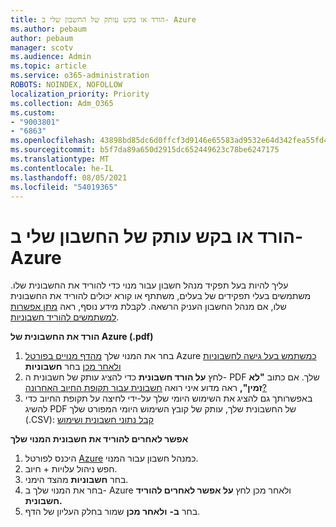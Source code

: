 ```yaml
---
title: הורד או בקש עותק של החשבון שלי ב- Azure
ms.author: pebaum
author: pebaum
manager: scotv
ms.audience: Admin
ms.topic: article
ms.service: o365-administration
ROBOTS: NOINDEX, NOFOLLOW
localization_priority: Priority
ms.collection: Adm_O365
ms.custom:
- "9003801"
- "6863"
ms.openlocfilehash: 43898bd85dc6d0ffcf3d9146e65583ad9532e64d342fea55fd48e055caf133a4
ms.sourcegitcommit: b5f7da89a650d2915dc652449623c78be6247175
ms.translationtype: MT
ms.contentlocale: he-IL
ms.lasthandoff: 08/05/2021
ms.locfileid: "54019365"
---
```

# <a name="download-or-request-a-copy-of-my-bill-in-azure"></a>הורד או בקש עותק של החשבון שלי ב- Azure

עליך להיות בעל תפקיד מנהל חשבון עבור מנוי כדי להוריד את החשבונית שלו. משתמשים בעלי תפקידים של בעלים, משתתף או קורא יכולים להוריד את החשבונית שלו, אם מנהל החשבון העניק הרשאה. לקבלת מידע נוסף, ראה [מתן אפשרות למשתמשים להוריד חשבוניות](https://docs.microsoft.com/azure/cost-management-billing/manage/manage-billing-access#opt-in).

**הורד את החשבונית של Azure (.pdf)**

1. בחר את המנוי שלך [מהדף מנויים בפורטל](https://portal.azure.com/#blade/Microsoft_Azure_Billing/SubscriptionsBlade) Azure [כמשתמש בעל גישה לחשבוניות ולאחר מכן](https://docs.microsoft.com/azure/cost-management-billing/manage/manage-billing-access?WT.mc_id=Portal-Microsoft_Azure_Support) בחר **חשבוניות**
2. לחץ **על הורד חשבונית** כדי להציג עותק של חשבונית ה- PDF שלך. אם כתוב **"לא זמין",** ראה מדוע איני רואה [חשבונית עבור תקופת החיוב האחרונה?](https://docs.microsoft.com/azure/cost-management-billing/manage/download-azure-invoice-daily-usage-date?WT.mc_id=Portal-Microsoft_Azure_Support#noinvoice)
3. באפשרותך גם להציג את השימוש היומי שלך על-ידי לחיצה על תקופת החיוב כדי להשיג PDF של החשבונית שלך, עותק של קובץ השימוש היומי המפורט שלך (.CSV): [קבל נתוני חשבונית ושימוש](https://docs.microsoft.com/azure/cost-management-billing/manage/download-azure-invoice-daily-usage-date?WT.mc_id=Portal-Microsoft_Azure_Support)  

**אפשר לאחרים להוריד את חשבונית המנוי שלך**

1. היכנס לפורטל [Azure](https://portal.azure.com/) כמנהל חשבון עבור המנוי.
2. חפש ניהול עלויות + חיוב.
3. בחר **חשבוניות** מהצד הימני.
4. בחר את המנוי שלך ב- Azure ולאחר מכן לחץ **על אפשר לאחרים להוריד חשבונית.**
5. בחר **ב-** **ולאחר מכן** שמור בחלק העליון של הדף.
